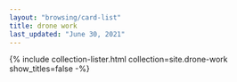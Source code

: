 ```yaml
---
layout: "browsing/card-list"
title: drone work
last_updated: "June 30, 2021"
---
```


{% include collection-lister.html
    collection=site.drone-work
    show_titles=false
-%}
